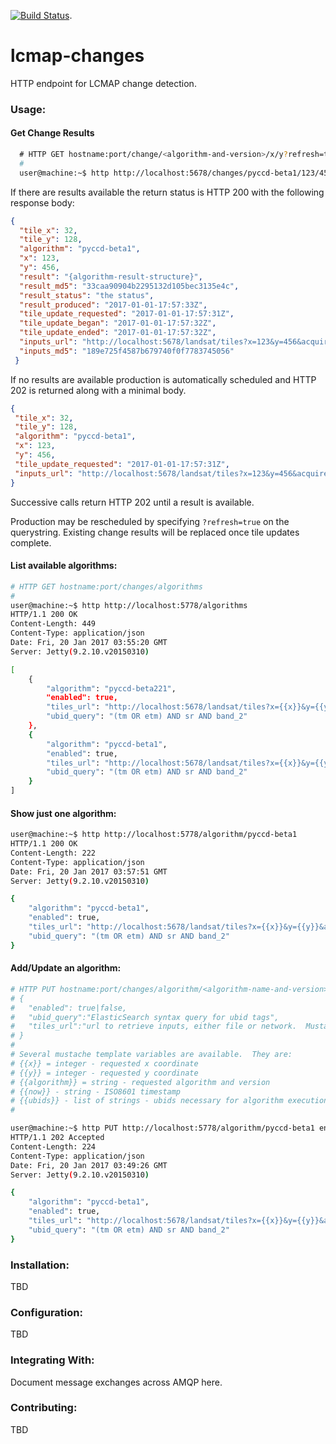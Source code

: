 [![Build Status](https://travis-ci.org/USGS-EROS/lcmap-landsat.svg?branch=develop)](https://travis-ci.org/USGS-EROS/lcmap-changes).
# lcmap-changes
HTTP endpoint for LCMAP change detection.

### Usage:
#### Get Change Results
```bash
  # HTTP GET hostname:port/change/<algorithm-and-version>/x/y?refresh=true|false
  #
  user@machine:~$ http http://localhost:5678/changes/pyccd-beta1/123/456
  ```
  If there are results available the return status is HTTP 200 with the following response body:
  ```json
  {
    "tile_x": 32,
    "tile_y": 128,
    "algorithm": "pyccd-beta1",
    "x": 123,
    "y": 456,
    "result": "{algorithm-result-structure}",
    "result_md5": "33caa90904b2295132d105bec3135e4c",
    "result_status": "the status",
    "result_produced": "2017-01-01-17:57:33Z",
    "tile_update_requested": "2017-01-01-17:57:31Z",
    "tile_update_began": "2017-01-01-17:57:32Z",
    "tile_update_ended": "2017-01-01-17:57:32Z",
    "inputs_url": "http://localhost:5678/landsat/tiles?x=123&y=456&acquired=2015-01-01/2017-01-01&ubid=LANDSAT_5/TM/sr_band1&ubid=LANDSAT_5/TM/sr_band2&ubid=LANDSAT_5/TM/sr_band3&ubid=LANDSAT_5/TM/sr_band4&ubid=LANDSAT_5/TM/sr_band5&ubid=LANDSAT_5/TM/sr_band7",
    "inputs_md5": "189e725f4587b679740f0f7783745056"   
   }
  ```

  If no results are available production is automatically scheduled and HTTP 202 is returned along with a minimal body.
   ```json
  {
    "tile_x": 32,
    "tile_y": 128,
    "algorithm": "pyccd-beta1",
    "x": 123,
    "y": 456,
    "tile_update_requested": "2017-01-01-17:57:31Z",
    "inputs_url": "http://localhost:5678/landsat/tiles?x=123&y=456&acquired=2015-01-01/2017-01-01&ubid=LANDSAT_5/TM/sr_band1&ubid=LANDSAT_5/TM/sr_band2&ubid=LANDSAT_5/TM/sr_band3&ubid=LANDSAT_5/TM/sr_band4&ubid=LANDSAT_5/TM/sr_band5&ubid=LANDSAT_5/TM/sr_band7",
   }
  ```
  Successive calls return HTTP 202 until a result is available.

  Production may be rescheduled by specifying ```?refresh=true``` on the querystring.  Existing change results will be replaced once tile updates complete.

#### List available algorithms:
  ```bash
  # HTTP GET hostname:port/changes/algorithms
  #
  user@machine:~$ http http://localhost:5778/algorithms
  HTTP/1.1 200 OK
  Content-Length: 449
  Content-Type: application/json
  Date: Fri, 20 Jan 2017 03:55:20 GMT
  Server: Jetty(9.2.10.v20150310)

  [
      {
          "algorithm": "pyccd-beta221",
          "enabled": true,
          "tiles_url": "http://localhost:5678/landsat/tiles?x={{x}}&y={{y}}&acquired=2012-01-03-17:33:10Z/{{now}}{{#ubids}}&ubid={{.}}{{/ubids}}",
          "ubid_query": "(tm OR etm) AND sr AND band_2"
      },
      {
          "algorithm": "pyccd-beta1",
          "enabled": true,
          "tiles_url": "http://localhost:5678/landsat/tiles?x={{x}}&y={{y}}&acquired=2012-01-03-17:33:10Z/{{now}}{{#ubids}}&ubid={{.}}{{/ubids}}",
          "ubid_query": "(tm OR etm) AND sr AND band_2"
      }
  ]
  ```

#### Show just one algorithm:
```bash
user@machine:~$ http http://localhost:5778/algorithm/pyccd-beta1
HTTP/1.1 200 OK
Content-Length: 222
Content-Type: application/json
Date: Fri, 20 Jan 2017 03:57:51 GMT
Server: Jetty(9.2.10.v20150310)

{
    "algorithm": "pyccd-beta1",
    "enabled": true,
    "tiles_url": "http://localhost:5678/landsat/tiles?x={{x}}&y={{y}}&acquired=2012-01-03-17:33:10Z/{{now}}{{#ubids}}&ubid={{.}}{{/ubids}}",
    "ubid_query": "(tm OR etm) AND sr AND band_2"
}
```

#### Add/Update an algorithm:
  ```bash
  # HTTP PUT hostname:port/changes/algorithm/<algorithm-name-and-version>
  # {
  #   "enabled": true|false,
  #   "ubid_query":"ElasticSearch syntax query for ubid tags",
  #   "tiles_url":"url to retrieve inputs, either file or network.  Mustache syntax accepted"
  # }
  #
  # Several mustache template variables are available.  They are:
  # {{x}} = integer - requested x coordinate
  # {{y}} = integer - requested y coordinate
  # {{algorithm}} = string - requested algorithm and version
  # {{now}} - string - ISO8601 timestamp
  # {{ubids}} - list of strings - ubids necessary for algorithm execution.
  #

  user@machine:~$ http PUT http://localhost:5778/algorithm/pyccd-beta1 enabled:=true ubid_query='(tm OR etm) AND sr AND band_2' tiles_url='http://localhost:5678/landsat/tiles?x={{x}}&y={{y}}&acquired=2012-01-03-17:33:10Z/{{now}}{{#ubids}}&ubid={{.}}{{/ubids}}'
  HTTP/1.1 202 Accepted
  Content-Length: 224
  Content-Type: application/json
  Date: Fri, 20 Jan 2017 03:49:26 GMT
  Server: Jetty(9.2.10.v20150310)

  {
      "algorithm": "pyccd-beta1",
      "enabled": true,
      "tiles_url": "http://localhost:5678/landsat/tiles?x={{x}}&y={{y}}&acquired=2012-01-03-17:33:10Z/{{now}}{{#ubids}}&ubid={{.}}{{/ubids}}",
      "ubid_query": "(tm OR etm) AND sr AND band_2"
  }
  ```

### Installation:
TBD

### Configuration:
TBD

### Integrating With:
Document message exchanges across AMQP here.

### Contributing:
TBD
